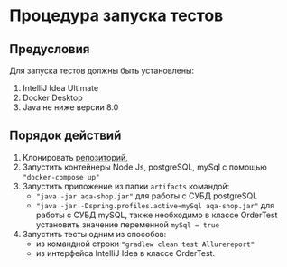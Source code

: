 # **Процедура запуска тестов**

## **Предусловия**

Для запуска тестов должны быть установлены:

1. IntelliJ Idea Ultimate
1. Docker Desktop
1. Java не ниже версии 8.0

## **Порядок действий**

1. Клонировать [репозиторий](https://github.com/Warlokk/QA-Diploma),
1. Запустить контейнеры Node.Js, postgreSQL, mySql с помощью `"docker-compose up"`
1. Запустить приложение из папки `artifacts` командой:
    * `"java -jar aqa-shop.jar"` для работы с СУБД postgreSQL
    * `"java -jar -Dspring.profiles.active=mySql aqa-shop.jar"` для работы с СУБД mySQL, также необходимо в классе OrderTest установить значение переменной `mySql = true`
1. Запустить тесты одним из способов:
    * из командной строки `"gradlew clean test Allurereport"`
    * из интерфейса IntelliJ Idea в классе OrderTest.